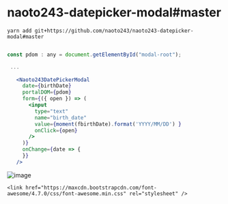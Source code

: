  # naoto243-datepicker-modal#master 

```
yarn add git+https://github.com/naoto243/naoto243-datepicker-modal#master 
```


```jsx

const pdom : any = document.getElementById("modal-root");

 ...
 
   <Naoto243DatePickerModal
     date={birthDate}
     portalDOM={pdom}
     form={({ open }) => (
       <input
         type="text"
         name="birth_date"
         value={moment(fbirthDate).format('YYYY/MM/DD') }
         onClick={open}
       />
     )}
     onChange={date => {
     }}
   />

```


![image](https://user-images.githubusercontent.com/1452731/38459296-e7cdab9c-3ae2-11e8-8251-6406b613424d.png)


```
<link href="https://maxcdn.bootstrapcdn.com/font-awesome/4.7.0/css/font-awesome.min.css" rel="stylesheet" />
```
